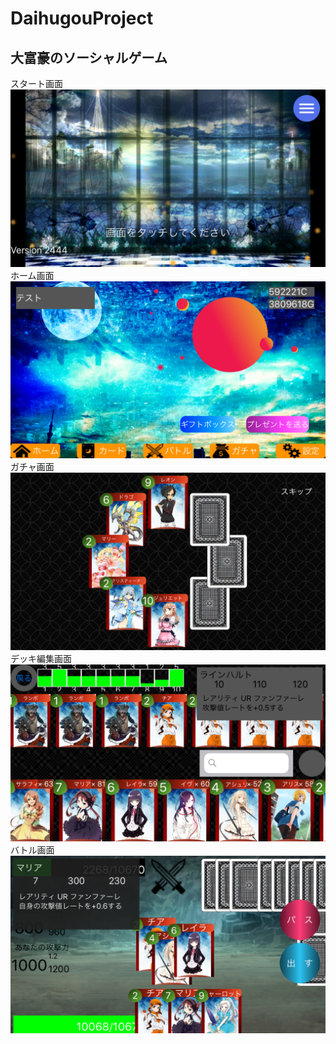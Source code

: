 # DaihugouProject
## 大富豪のソーシャルゲーム
スタート画面
![画像](Images/start.png)
ホーム画面
![画像](Images/home.png)
ガチャ画面
![画像](Images/gatya.png)
デッキ編集画面
![画像](Images/deck.png)
バトル画面
![画像](Images/battle.png)
